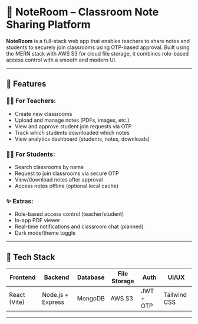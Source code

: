 # 📘 NoteRoom – Classroom Note Sharing Platform

**NoteRoom** is a full-stack web app that enables teachers to share notes and students to securely join classrooms using OTP-based approval. Built using the MERN stack with AWS S3 for cloud file storage, it combines role-based access control with a smooth and modern UI.

---

## 🚀 Features

### 👩‍🏫 For Teachers:
- Create new classrooms
- Upload and manage notes (PDFs, images, etc.)
- View and approve student join requests via OTP
- Track which students downloaded which notes
- View analytics dashboard (students, notes, downloads)

### 👨‍🎓 For Students:
- Search classrooms by name
- Request to join classrooms via secure OTP
- View/download notes after approval
- Access notes offline (optional local cache)

### ✨ Extras:
- Role-based access control (teacher/student)
- In-app PDF viewer
- Real-time notifications and classroom chat (planned)
- Dark mode/theme toggle

---

## 🧱 Tech Stack

| Frontend      | Backend         | Database | File Storage | Auth         | UI/UX         |
|---------------|------------------|----------|--------------|--------------|---------------|
| React (Vite)  | Node.js + Express| MongoDB  | AWS S3       | JWT + OTP    | Tailwind CSS  |

---
